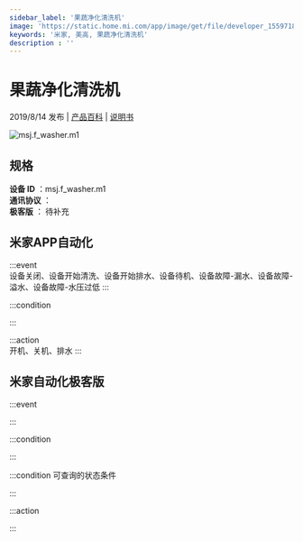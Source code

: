 ```yaml
---
sidebar_label: '果蔬净化清洗机'
image: 'https://static.home.mi.com/app/image/get/file/developer_15597180430y98dvyj.png'
keywords: '米家, 美高, 果蔬净化清洗机'
description : ''
---
```

# 果蔬净化清洗机

2019/8/14 发布 | [产品百科](https://home.mi.com/webapp/content/baike/product/index.html?model=msj.f_washer.m1/) | [说明书](https://home.mi.com/views/introduction.html?model=msj.f_washer.m1&region=cn)

![msj.f_washer.m1](https://static.home.mi.com/app/image/get/file/developer_15597180430y98dvyj.png)

## 规格  
> 
**设备 ID** ：msj.f_washer.m1  
**通讯协议** ：  
**极客版**  ： 待补充 


## 米家APP自动化  

:::event  
设备关闭、设备开始清洗、设备开始排水、设备待机、设备故障-漏水、设备故障-溢水、设备故障-水压过低
:::

:::condition  

:::

:::action   
开机、关机、排水
:::

## 米家自动化极客版  

:::event  

:::

:::condition  

:::

:::condition 可查询的状态条件  

:::

:::action  

:::

        
